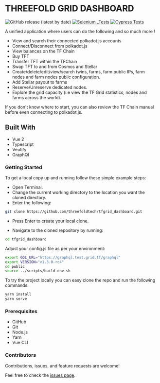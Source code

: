 # THREEFOLD GRID DASHBOARD

![GitHub release (latest by date)](https://img.shields.io/github/v/release/threefoldtech/tfgrid_dashboard)
[![Selenium _Tests](https://github.com/threefoldtech/tfgrid_dashboard/actions/workflows/Selenium.yaml/badge.svg)](https://github.com/threefoldtech/tfgrid_dashboard/actions/workflows/Selenium.yaml)
[![Cypress Tests](https://github.com/threefoldtech/tfgrid_dashboard/actions/workflows/Cypress.yaml/badge.svg)](https://github.com/threefoldtech/tfgrid_dashboard/actions/workflows/Cypress.yaml)

A unified application where users can do the following and so much more !

- View and search their connected polkadot.js accounts
- Connect/Disconnect from polkadot.js
- View balances on the TF Chain
- Buy TFT
- Transfer TFT within the TFChain
- Swap TFT to and from Cosmos and Stellar
- Create/delete/edit/view/search twins, farms, farm public IPs, farm nodes and farm nodes public configuration.
- Add Stellar payout to farms
- Reserve/Unreserve dedicated nodes.
- Explore the grid capacity (i.e view the TF Grid statistics, nodes and farms across the world).

If you don't know where to start, you can also review the TF Chain manual before even connecting to polkadot.js.

## Built With

- Vue 2
- Typescript
- Veutify
- GraphQl

### Getting Started

To get a local copy up and running follow these simple example steps:

- Open Terminal.
- Change the current working directory to the location you want the cloned directory.
- Enter the following:

```bash
git clone https://github.com/threefoldtech/tfgrid_dashboard.git
```

- Press Enter to create your local clone.

- Navigate to the cloned repository by running:

```bash
cd tfgrid_dashboard
```

Adjust your config.js file as per your environment:

```bash
export GQL_URL="https://graphql.test.grid.tf/graphql"
export VERSION="v1.3.0-rc4"
cd public
source ../scripts/build-env.sh
```

To try the project locally you can easy clone the repo and run the following commands:

```bash
yarn install
yarn serve
```

### Prerequisites

- GitHub
- Git
- Node.js
- Yarn
- Vue CLI

### Contributors

Contributions, issues, and feature requests are welcome!

Feel free to check the [issues page](https://github.com/threefoldtech/tfgrid_dashboard/issues).
